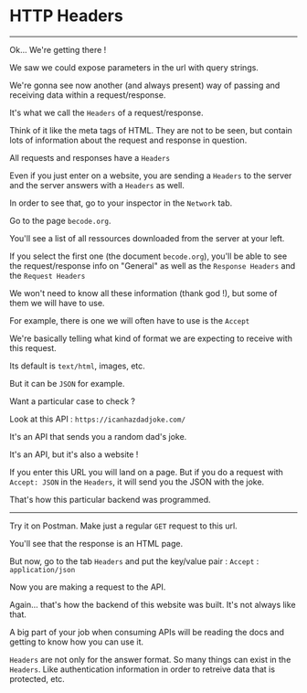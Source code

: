# HTTP Headers

---

Ok... We're getting there !

We saw we could expose parameters in the url with query strings.

We're gonna see now another (and always present) way of passing and receiving data within a request/response.

It's what we call the `Headers` of a request/response.

Think of it like the meta tags of HTML. They are not to be seen, but contain lots of information about the request and response in question.

All requests and responses have a `Headers`

Even if you just enter on a website, you are sending a `Headers` to the server and the server answers with a `Headers` as well.

In order to see that, go to your inspector in the `Network` tab.

Go to the page `becode.org`.

You'll see a list of all ressources downloaded from the server at your left.

If you select the first one (the document `becode.org`), you'll be able to see the request/response info on "General" as well as the `Response Headers` and the `Request Headers`

We won't need to know all these information (thank god !), but some of them we will have to use.

For example, there is one we will often have to use is the `Accept`

We're basically telling what kind of format we are expecting to receive with this request.

Its default is `text/html`, images, etc.

But it can be `JSON` for example.

Want a particular case to check ?

Look at this API :
`https://icanhazdadjoke.com/`

It's an API that sends you a random dad's joke.

It's an API, but it's also a website !

If you enter this URL you will land on a page. But if you do a request with `Accept: JSON` in the `Headers`, it will send you the JSON with the joke.

That's how this particular backend was programmed.

---

Try it on Postman. Make just a regular `GET` request to this url.

You'll see that the response is an HTML page.

But now, go to the tab `Headers` and put the key/value pair :
`Accept` : `application/json`

Now you are making a request to the API.

Again... that's how the backend of this website was built. It's not always like that.

A big part of your job when consuming APIs will be reading the docs and getting to know how you can use it.

`Headers` are not only for the answer format. So many things can exist in the `Headers`. Like authentication information in order to retreive data that is protected, etc.
